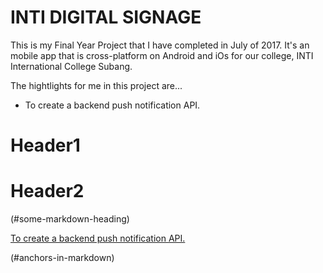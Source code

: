 # INTI DIGITAL SIGNAGE
This is my Final Year Project that I have completed in July of 2017. It's an mobile app that is cross-platform on Android and iOs for our college, INTI International College Subang.

The hightlights for me in this project are...

* To create a backend push notification API.

# Header1
# Header2
(#some-markdown-heading)


[To create a backend push notification API.](#Header1)



(#anchors-in-markdown)
